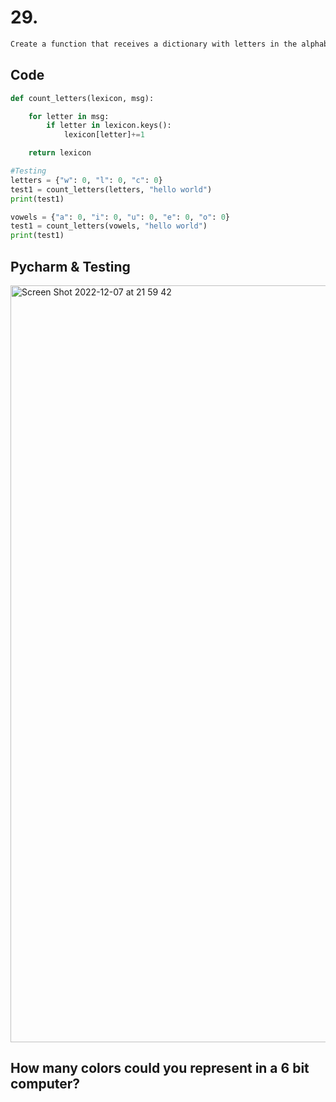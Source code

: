 # 29. 

```diff
Create a function that receives a dictionary with letters in the alphabet as keys and a string. The functions returns the dictionary with a count as value for the occurrence of each letter:
```

## Code
```.py
def count_letters(lexicon, msg):

    for letter in msg:
        if letter in lexicon.keys():
            lexicon[letter]+=1

    return lexicon

#Testing
letters = {"w": 0, "l": 0, "c": 0}
test1 = count_letters(letters, "hello world")
print(test1)

vowels = {"a": 0, "i": 0, "u": 0, "e": 0, "o": 0}
test1 = count_letters(vowels, "hello world")
print(test1)
```

## Pycharm & Testing
<img width="1211" alt="Screen Shot 2022-12-07 at 21 59 42" src="https://user-images.githubusercontent.com/111941990/206185885-d5708796-c94c-4b8a-92a8-64bca3068030.png">


## How many colors could you represent in a 6 bit computer?
